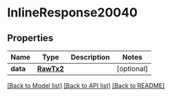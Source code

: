 # InlineResponse20040

## Properties
Name | Type | Description | Notes
------------ | ------------- | ------------- | -------------
**data** | [**RawTx2**](RawTx2.md) |  | [optional] 

[[Back to Model list]](../README.md#documentation-for-models) [[Back to API list]](../README.md#documentation-for-api-endpoints) [[Back to README]](../README.md)

